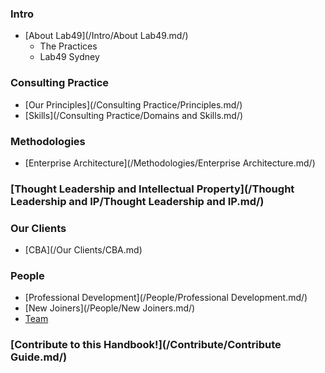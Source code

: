 ### Intro
* [About Lab49](/Intro/About Lab49.md/)
  * The Practices
  * Lab49 Sydney
 
### Consulting Practice
* [Our Principles](/Consulting Practice/Principles.md/)
* [Skills](/Consulting Practice/Domains and Skills.md/)
 
### Methodologies
* [Enterprise Architecture](/Methodologies/Enterprise Architecture.md/)

### [Thought Leadership and Intellectual Property](/Thought Leadership and IP/Thought Leadership and IP.md/)

### Our Clients
* [CBA](/Our Clients/CBA.md)

### People
* [Professional Development](/People/Professional Development.md/)
* [New Joiners](/People/New Joiners.md/)
* [Team](/People/Team.md/)

### [Contribute to this Handbook!](/Contribute/Contribute Guide.md/)
